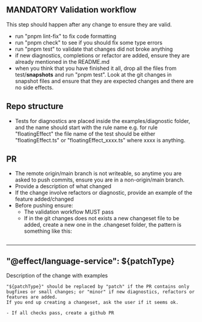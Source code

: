 ## MANDATORY Validation workflow
This step should happen after any change to ensure they are valid.
- run "pnpm lint-fix" to fix code formatting
- run "pnpm check" to see if you should fix some type errors
- run "pnpm test" to validate that changes did not broke anything
- if new diagnostics, completions or refactor are added, ensure they are already mentioned in the README.md
- when you think that you have finished it all, drop all the files from test/__snapshots__ and run "pnpm test". Look at the git changes in snapshot files and ensure that they are expected changes and there are no side effects.

## Repo structure
- Tests for diagnostics are placed inside the examples/diagnostic folder, and the name should start with the rule name
  e.g. for rule "floatingEffect" the file name of the test should be either "floatingEffect.ts" or "floatingEffect_xxxx.ts" where xxxx is anything.

## PR
- The remote origin/main branch is not writeable, so anytime you are asked to push commits, ensure you are in a non-origin/main branch.
- Provide a description of what changed
- If the change involve refactors or diagnostic, provide an example of the feature added/changed
- Before pushing ensure:
  - The validation workflow MUST pass
  - If in the git changes does not exists a new changeset file to be added, create a new one in the .changeset folder, the pattern is something like this:
  ```
---
"@effect/language-service": ${patchType}
---

Description of the change with examples
```
"${patchType}" should be replaced by "patch" if the PR contains only bugfixes or small changes; or "minor" if new diagnostics, refactors or features are added.
If you end up creating a changeset, ask the user if it seems ok.

- If all checks pass, create a github PR
